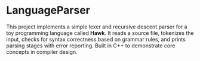 # LanguageParser
This project implements a simple lexer and recursive descent parser for a toy programming language called **Hawk**. It reads a source file, tokenizes the input, checks for syntax correctness based on grammar rules, and prints parsing stages with error reporting. Built in C++ to demonstrate core concepts in compiler design.
